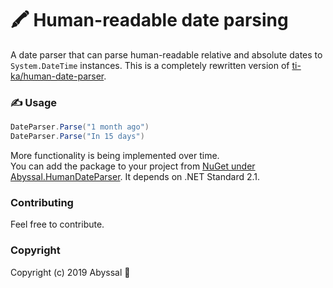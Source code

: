 # 🖍 Human-readable date parsing
A date parser that can parse human-readable relative and absolute dates to `System.DateTime` instances. This is a completely rewritten version of [ti-ka/human-date-parser](https://github.com/ti-ka/human-date-parser).

### ✍ Usage
```csharp
DateParser.Parse("1 month ago")
DateParser.Parse("In 15 days")
```
More functionality is being implemented over time.  
You can add the package to your project from [NuGet under Abyssal.HumanDateParser](https://www.nuget.org/packages/Abyssal.HumanDateParser). It depends on .NET Standard 2.1.

### Contributing
Feel free to contribute.

### Copyright
Copyright (c) 2019 Abyssal 💛
